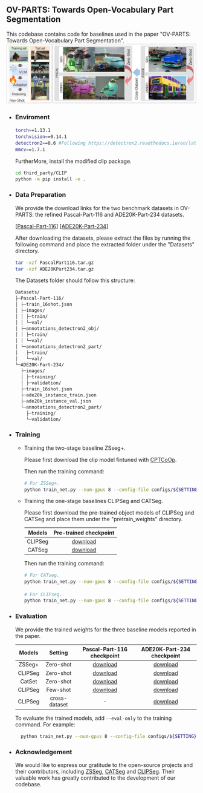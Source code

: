 ## OV-PARTS: Towards Open-Vocabulary Part Segmentation

This codebase contains code for baselines used in the paper "OV-PARTS: Towards Open-Vocabulary Part Segmentation".
![](assets/ov_parts.jpg)

- ### Enviroment
    ```bash
    torch==1.13.1
    torchvision==0.14.1
    detectron2==0.6 #Following https://detectron2.readthedocs.io/en/latest/tutorials/install.html to install it and some required packages
    mmcv==1.7.1
    ```
    FurtherMore, install the modified clip package.
    ```bash
    cd third_party/CLIP
    python -m pip install -e .
    ```

- ### Data Preparation
    We provide the download links for the two benchmark datasets in OV-PARTS: the refined Pascal-Part-116 and ADE20K-Part-234 datasets.

    [[Pascal-Part-116]](https://drive.google.com/file/d/1f5kqrM2_iK_bWmQBW3rdSnGrnke4PUbX/view)
    [[ADE20K-Part-234]](https://drive.google.com/file/d/1EBVPW_tqzBOQ_DC6yLcouyxR7WrctRKi/view)

    After downloading the datasets, please extract the files by running the following command and place the extracted folder under the "Datasets" directory.
    ```bash
    tar -xzf PascalPart116.tar.gz
    tar -xzf ADE20KPart234.tar.gz
    ```
    The Datasets folder should follow this structure:
    ```shell
    Datasets/
    ├─Pascal-Part-116/
    │ ├─train_16shot.json
    │ ├─images/
    │ │ ├─train/
    │ │ └─val/
    │ ├─annotations_detectron2_obj/
    │ │ ├─train/
    │ │ └─val/
    │ └─annotations_detectron2_part/
    │   ├─train/
    │   └─val/
    └─ADE20K-Part-234/
      ├─images/
      │ ├─training/
      │ ├─validation/
      ├─train_16shot.json
      ├─ade20k_instance_train.json
      ├─ade20k_instance_val.json
      └─annotations_detectron2_part/
        ├─training/
        └─validation/
    ```

- ### Training
    - Training the two-stage baseline ZSseg+.

      Please first download the clip model fintuned with [CPTCoOp](https://drive.google.com/drive/folders/1ME6cVMiYE5Z2yZscP_jj2g1NwamIApw1?usp=sharing).

      Then run the training command:
      ```bash
      # For ZSSeg+.
      python train_net.py --num-gpus 8 --config-file configs/${SETTING}/zsseg+_R50_coop_${DATASET}.yaml
      ```

    - Training the one-stage baselines CLIPSeg and CATSeg. 

      Please first download the pre-trained object models of CLIPSeg and CATSeg and place them under the "pretrain_weights" directory.

      | Models | Pre-trained checkpoint |
      |:----------:|:-------------:|
      | CLIPSeg | [download](https://huggingface.co/CIDAS/clipseg-rd64-refined) |
      | CATSeg | [download](https://huggingface.co/hamacojr/CAT-Seg/blob/main/model_final_base.pth) |
      
      Then run the training command:
      ```bash
      # For CATseg.
      python train_net.py --num-gpus 8 --config-file configs/${SETTING}/catseg_${DATASET}.yaml

      # For CLIPseg.
      python train_net.py --num-gpus 8 --config-file configs/${SETTING}/clipseg_${DATASET}.yaml
      ```

    

- ### Evaluation
    We provide the trained weights for the three baseline models reported in the paper.

    | Models | Setting | Pascal-Part-116 checkpoint | ADE20K-Part-234 checkpoint |
    |:------:|:-------:|:----------:|:----------:|
    | ZSSeg+ | Zero-shot | [download](https://drive.google.com/file/d/10evrfHIRARbil5WSaziFth1aAFeky185/view) |[download](https://drive.google.com/file/d/1ayb5n-bVI0oBQxYzojj0o0yN6bnCuum8/view) |
    | CLIPSeg | Zero-shot | [download](https://drive.google.com/file/d/1WkCu3-KA2Oho5xzBXDR_HUmBvvKKYSQM/view) | [download](https://drive.google.com/file/d/1Ydh1wn1H8TPVrO24TaAIUMMLhqAPXH-W/view) |
    | CatSet | Zero-shot | [download](https://drive.google.com/file/d/11OOO5NmJkkeJl5oTbxbTZUgFyFXSKVRZ/view) |[download](https://drive.google.com/file/d/1jvGQtftwRuzbFnphQXftosdL_YDwMWAx/view) |
    | CLIPSeg | Few-shot | [download](https://drive.google.com/file/d/1WPDoc4igtDQ9H46Wwp4aaHXgu4gMNICO/view) |[download](https://drive.google.com/file/d/1LCCBCgRqqerf2ZYLfClm4a_hP8dWZGzv/view) |
    | CLIPSeg | cross-dataset | - |[download](https://drive.google.com/file/d/1G5SMWhZ0UwAiW2CvEDXpxPhfksN33hKp/view?usp=sharing) |

    To evaluate the trained models, add ```--eval-only``` to the training command.
    For example:
    ```bash
      python train_net.py --num-gpus 8 --config-file configs/${SETTING}/catseg_${DATASET}.yaml --eval-only MODEL.WEIGHTS ${WEIGHT_PATH}
    ```

- ### Acknowledgement
  We would like to express our gratitude to the open-source projects and their contributors, including [ZSSeg](https://github.com/MendelXu/zsseg.baseline), [CATSeg](https://github.com/KU-CVLAB/CAT-Seg) and [CLIPSeg](https://github.com/timojl/clipseg). Their valuable work has greatly contributed to the development of our codebase.

